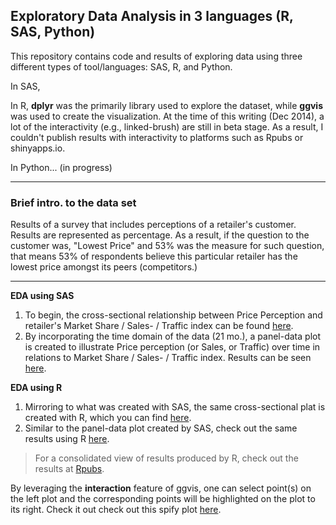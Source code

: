 **Exploratory Data Analysis in 3 languages (R, SAS, Python)**
---------------------------------------------------------

This repository contains code and results of exploring data using three different types of tool/languages: SAS, R, and Python.

In SAS, 

In R, **dplyr** was the primarily library used to explore the dataset, while **ggvis** was used to create the visualization.  At the time of this writing (Dec 2014), a lot of the interactivity (e.g., linked-brush) are still in beta stage.  As a result, I couldn't publish results with interactivity to platforms such as Rpubs or shinyapps.io.

In Python... (in progress)

------
### Brief intro. to the data set
Results of a survey that includes perceptions of a retailer's customer.  Results are represented as percentage.  As a result, if the question to the customer was, "Lowest Price" and 53% was the measure for such question, that means 53% of respondents believe this particular retailer has the lowest price amongst its peers (competitors.)


----------
**EDA using SAS**

 1. To begin, the cross-sectional relationship between Price Perception and retailer's Market Share / Sales- / Traffic index can be found [here](SAS/Results/Cross_section__SAS.png).
 2. By incorporating the time domain of the data (21 mo.), a panel-data plot is created to illustrate Price perception (or Sales, or Traffic) over time in relations to Market Share / Sales- / Traffic index.  Results can be seen [here](SAS/Results/Panel_plot__SAS.png).


**EDA using R**

 1. Mirroring to what was created with SAS, the same cross-sectional plat is created with R, which you can find [here](R/Results/Cross_section__R.png).
 2. Similar to the panel-data plot created by SAS, check out the same results using R [here](R/Results/Panel_plot__R.png).

> For a consolidated view of results produced by R, check out the results at [Rpubs](https://rpubs.com/rtheman/52290).

By leveraging the **interaction** feature of ggvis, one can select point(s) on the left plot and the corresponding points will be highlighted on the plot to its right.  Check it out check out this spify plot [here](blah).
